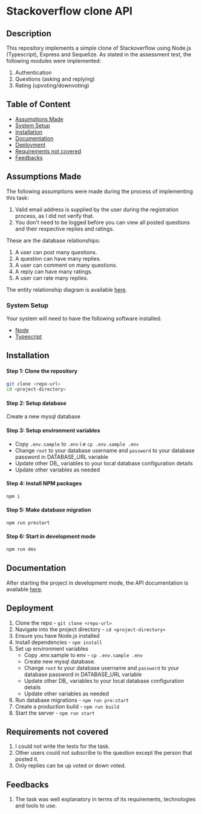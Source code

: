 # Stackoverflow clone API

## Description

This repository implements a simple clone of Stackoverflow using Node.js (Typescript), Express and Sequelize.
As stated in the assessment test, the following modules were implemented:

1. Authentication
2. Questions (asking and replying)
3. Rating (upvoting/downvoting)

## Table of Content

- [Assumptions Made](#assumptions-made)
- [System Setup](#system-setup)
- [Installation](#installation)
- [Documentation](#documentation)
- [Deployment](#deployment)
- [Requirements not covered](#requirements-not-covered)
- [Feedbacks](#feedbacks)

## Assumptions Made

The following assumptions were made during the process of implementing this task:

1. Valid email address is supplied by the user during the registration process, as I did not verify that.
2. You don't need to be logged before you can view all posted questions and their respective replies and ratings.

These are the database relationships:

1. A user can post many questions.
2. A question can have many replies.
3. A user can comment on many questions.
4. A reply can have many ratings.
5. A user can rate many replies.

The entity relationship diagram is available [here](https://dbdiagram.io/d/608b8657b29a09603d12c9c5).

### System Setup

Your system will need to have the following software installed:

- [Node](https://nodejs.org/en/download/)
- [Typescript](https://www.typescriptlang.org/download/)

## Installation

#### Step 1: Clone the repository

```bash
git clone <repo-url>
cd <project-directory>
```

#### Step 2: Setup database

Create a new mysql database

#### Step 3: Setup environment variables

- Copy `.env.sample` to `.env` i.e `cp .env.sample .env`
- Change `root` to your database username and `password` to your database password in DATABASE_URL variable
- Update other DB\_ variables to your local database configuration details
- Update other variables as needed

#### Step 4: Install NPM packages

```bash
npm i
```

#### Step 5: Make database migration

```bash
npm run prestart
```

#### Step 6: Start in development mode

```bash
npm run dev
```

## Documentation

After starting the project in development mode, the API documentation is available [here](https://localhost:4000/api/docs/).

## Deployment

1. Clone the repo - `git clone <repo-url>`
2. Navigate into the project directory - `cd <project-directory>`
3. Ensure you have Node.js installed
4. Install dependencies - `npm install`
5. Set up environment variables
   - Copy .env.sample to env - `cp .env.sample .env`
   - Create new mysql database.
   - Change `root` to your database username and `password` to your database password in DATABASE_URL variable
   - Update other DB\_ variables to your local database configuration details
   - Update other variables as needed
6. Run database migrations - `npm run pre:start`
7. Create a production build - `npm run build`
8. Start the server - `npm run start`

## Requirements not covered

1. I could not write the tests for the task.
2. Other users could not subscribe to the question except the person that posted it.
3. Only replies can be up voted or down voted.

## Feedbacks

1. The task was well explanatory in terms of its requirements, technologies and tools to use.
